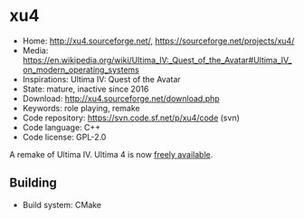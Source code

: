 # xu4

- Home: http://xu4.sourceforge.net/, https://sourceforge.net/projects/xu4/
- Media: <https://en.wikipedia.org/wiki/Ultima_IV:_Quest_of_the_Avatar#Ultima_IV_on_modern_operating_systems>
- Inspirations: Ultima IV: Quest of the Avatar
- State: mature, inactive since 2016
- Download: http://xu4.sourceforge.net/download.php
- Keywords: role playing, remake
- Code repository: https://svn.code.sf.net/p/xu4/code (svn)
- Code language: C++
- Code license: GPL-2.0

A remake of Ultima IV.
Ultima 4 is now [freely available](https://www.gog.com/game/ultima_4).

## Building

- Build system: CMake
